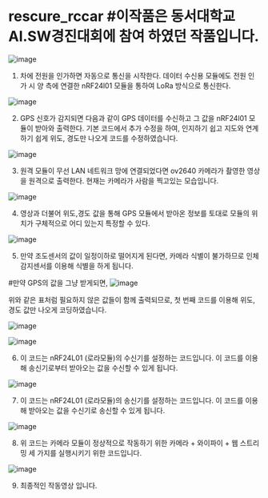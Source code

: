 # rescure_rccar #이작품은 동서대학교 AI.SW경진대회에 참여 하였던 작품입니다.
![image](https://user-images.githubusercontent.com/62789342/149654972-1dbacee7-5e8f-4b4a-be4a-1c95f6382c44.png)

1. 차에 전원을 인가하면 자동으로 통신을 시작한다. 데이터 수신용 모듈에도 전원 인가 시 양 측에 연결한 nRF24l01 모듈을 통하여 LoRa 방식으로 통신한다.

![image](https://user-images.githubusercontent.com/62789342/149655029-977f27c2-1363-48f7-9c6c-3a963887edff.png)

2. GPS 신호가 감지되면 다음과 같이 GPS 데이터를 수신하고 그 값을 nRF24l01 모듈이 받아와 출력한다. 기본 코드에서 추가 수정을 하여, 인지하기 쉽고 지도와 연계하기 쉽게 위도, 경도만 나오게 코드를 수정하였습니다.

![image](https://user-images.githubusercontent.com/62789342/149655048-514ddb24-a17e-41ea-80bb-bbb03941efb7.png)

3. 원격 모듈이 무선 LAN 네트워크 망에 연결되었다면 ov2640 카메라가 촬영한 영상을 원격으로 출력한다. 현재는 카메라가 사람을 찍고있는 모습입니다.

![image](https://user-images.githubusercontent.com/62789342/149655057-1384d602-e610-4b76-aee6-d9ef39ec57a8.png)

4. 영상과 더불어 위도,경도 값을 통해 GPS 모듈에서 받아온 정보를 토대로 모듈의 위치가 구체적으로 어디 있는지 특정할 수 있다.

![image](https://user-images.githubusercontent.com/62789342/149655066-e1537de2-bbf3-410b-8699-30526971424c.png)

5. 만약 조도센서의 값이 일정이하로 떨어지게 된다면, 카메라 식별이 불가하므로 인체감지센서를 이용해 식별을 하게 됩니다.

#만약 GPS의 값을 그냥 받게되면,
![image](https://user-images.githubusercontent.com/62789342/149655087-28b3e9a6-fc1b-4253-ab0e-4cf1778ef599.png)

위와 같은 표처럼 필요하지 않은 값들이 함께 출력되므로, 첫 번째 코드를 이용해 위도, 경도 값만 나오게 코딩하였습니다.

![image](https://user-images.githubusercontent.com/62789342/149655098-93f7bfcb-2938-47a9-b734-9b697d06b7c5.png)

![image](https://user-images.githubusercontent.com/62789342/149655104-ff75f928-b6ab-43d5-b3d4-f272f792a6ba.png)

6. 이 코드는 nRF24L01 (로라모듈)의 수신기를 설정하는 코드입니다. 이 코드를 이용해 송신기로부터 받아오는 값을 수신할 수 있게 됩니다.

![image](https://user-images.githubusercontent.com/62789342/149655119-0d16834f-e140-48ea-9b5a-5ac5d2617f3f.png)

7. 이 코드는 nRF24L01 (로라모듈)의 송신기를 설정하는 코드입니다. 이 코드를 이용해 받아오는 값을 수신기로 송신할 수 있게 됩니다.

![image](https://user-images.githubusercontent.com/62789342/149655123-9e35ecd4-3396-475c-8760-317fdc947c85.png)

8. 위 코드는 카메라 모듈이 정상적으로 작동하기 위한 카메라 + 와이파이 + 웹 스트리밍 세 가지를 실행시키기 위한 코드입니다.

![image](https://user-images.githubusercontent.com/62789342/149655130-7d4498e3-7d18-4232-92bf-fc77ea282ca0.png)

9. 최종적인 작동영상 입니다.
